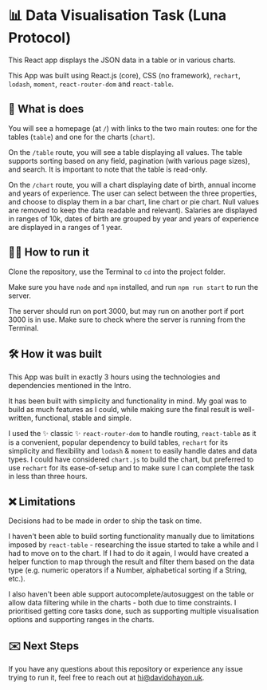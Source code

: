 # 📊 Data Visualisation Task (Luna Protocol)

This React app displays the JSON data in a table or in various charts.

This App was built using React.js (core), CSS (no framework), `rechart`, `lodash`, `moment`, `react-router-dom` and `react-table`.

## 🤔 What is does

You will see a homepage (at `/`) with links to the two main routes: one for the tables (`table`) and one for the charts (`chart`).

On the `/table` route, you will see a table displaying all values. The table supports sorting based on any field, pagination (with various page sizes), and search. It is important to note that the table is read-only.

On the `/chart` route, you will a chart displaying date of birth, annual income and years of experience. The user can select between the three properties, and choose to display them in a bar chart, line chart or pie chart. Null values are removed to keep the data readable and relevant). Salaries are displayed in ranges of 10k, dates of birth are grouped by year and years of experience are displayed in a ranges of 1 year.

## 🏃‍♂️ How to run it

Clone the repository, use the Terminal to `cd` into the project folder.

Make sure you have `node` and `npm` installed, and run `npm run start` to run the server.

The server should run on port 3000, but may run on another port if port 3000 is in use. Make sure to check where the server is running from the Terminal.

## 🛠️ How it was built

This App was built in exactly 3 hours using the technologies and dependencies mentioned in the Intro.

It has been built with simplicity and functionality in mind. My goal was to build as much features as I could, while making sure the final result is well-written, functional, stable and simple.

I used the ✨ classic ✨ `react-router-dom` to handle routing, `react-table` as it is a convenient, popular dependency to build tables, `rechart` for its simplicity and flexibility and `lodash` & `moment` to easily handle dates and data types. I could have considered `chart.js` to build the chart, but preferred to use `rechart` for its ease-of-setup and to make sure I can complete the task in less than three hours.

## ❌ Limitations

Decisions had to be made in order to ship the task on time.

I haven't been able to build sorting functionality manually due to limitations imposed by `react-table` - researching the issue started to take a while and I had to move on to the chart. If I had to do it again, I would have created a helper function to map through the result and filter them based on the data type (e.g. numeric operators if a Number, alphabetical sorting if a String, etc.).

I also haven't been able support autocomplete/autosuggest on the table or allow data filtering while in the charts - both due to time constraints. I prioritised getting core tasks done, such as supporting multiple visualisation options and supporting ranges in the charts.

## ✉️ Next Steps

If you have any questions about this repository or experience any issue trying to run it, feel free to reach out at [hi@davidohayon.uk](mailto:hi@davidohayon.uk).
